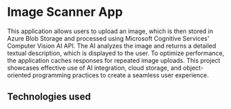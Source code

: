 # Image Scanner App

This application allows users to upload an image, which is then stored in Azure Blob Storage and processed using Microsoft Cognitive Services' Computer Vision AI API. The AI analyzes the image and returns a detailed textual description, which is displayed to the user. To optimize performance, the application caches responses for repeated image uploads. This project showcases effective use of AI integration, cloud storage, and object-oriented programming practices to create a seamless user experience.

## Technologies used

